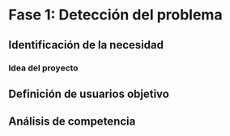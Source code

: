 # Fase 1: Detección del problema   
## Identificación de la necesidad 
### Idea del proyecto   
## Definición de usuarios objetivo
## Análisis de competencia
